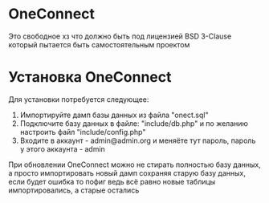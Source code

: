 <h1>OneConnect</h1>
<p>Это свободное хз что должно быть под лицензией BSD 3-Clause который пытается быть самостоятельным проектом</p>
<h1>Установка OneConnect</h1>
<p>Для установки потребуется следующее: </p>
<ol>
  <li>Импортируйте дамп базы данных из файла "onect.sql"</li>
  <li>Подключите базу данных в файле: "include/db.php" и по желанию настроить файл "include/config.php"</li>
  <li>Входите в аккаунт - admin@admin.org и меняёте тут пароль, пароль у этого аккаунта - admin</li>
</ol>
<p>При обновлении OneConnect можно не стирать полностью базу данных, а просто импортировать новый дамп сохраняя старую базу данных, если будет ошибка то пофиг ведь всё равно новые таблицы импортировались, а старые остались</p>
